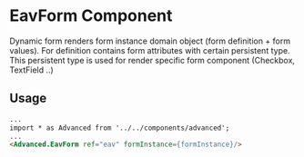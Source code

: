 # EavForm Component

Dynamic form renders form instance domain object (form definition + form values). For definition contains form attributes with certain persistent type. This persistent type is used for render specific form component (Checkbox, TextField ..)

## Usage
```html
...
import * as Advanced from '../../components/advanced';
...
<Advanced.EavForm ref="eav" formInstance={formInstance}/>
```

